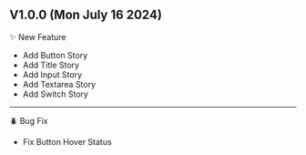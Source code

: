 ## V1.0.0 (Mon July 16 2024)

✨ New Feature

- Add Button Story
- Add Title Story
- Add Input Story
- Add Textarea Story
- Add Switch Story

---

🪲 Bug Fix

- Fix Button Hover Status
